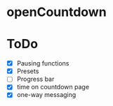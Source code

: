 # openCountdown

# ToDo
- [X] Pausing functions
- [X] Presets
- [ ] Progress bar
- [X] time on countdown page
- [X] one-way messaging